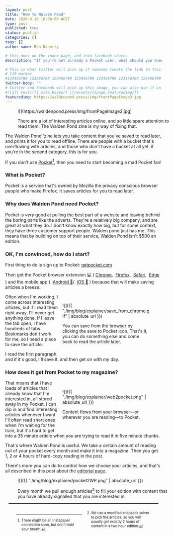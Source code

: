 ```yaml
---
layout: post
title: "How to Walden Pond"
date: 2020-8-10 16:00:00 AEST
type: post
published: true
status: publish
categories: []
tags: []
author-name: Ben Doherty

# this goes on the index page, and into facebook shares
description: "If you're not already a Pocket user, what should you know?"

# This is what twitter will pick up if someone tweets the link to this page
# 110 marker
#123456789 123456789 123456789 123456789 123456789 123456789 123456789 123456789 123456789 123456789 123456789 123456789
twitter-body: ""
# Twitter and facebook will pick up this image. you can also use it in a post with: -
#![alt text]({{ site.baseurl }}/assets/{{page.featuredimg}})
featuredimg: https://waldenpond.press/img/frontPageImage2.jpg
---
```


<style>
    figure.full-width {
        width: 100%;
        max-width: initial;
    }
    figure.half-width {
        width: 20em;
        max-width: 100%;
        float: right;
        margin-left: 1em;
    }
    figure img {
        max-height: initial;
    }
    .footnotes {
        clear: both;
        column-width: 16em;
        font-size: 80%;
        border-top: 2px solid black;
        padding: 2em;
        margin: 1em
    }
    h3{clear: both;}
</style>
<figure class="full-width">
![](https://waldenpond.press/img/frontPageImage2.jpg)

<figcaption>

There are a lot of interesting articles online, and so little spare attention to read them. The Walden Pond zine is my way of fixing that.

</figcaption>
</figure>

The Walden Pond 'zine lets you take content that you've saved to read later, and prints it for you to read offline. There are people with a bucket that's overflowing with articles, and those who don't have a bucket at all yet. if you're in the second category, this is for you.

If you don't use [Pocket](https://getpocket.com/)[^ip], then you need to start becoming a mad Pocket fan!

### What is Pocket?

Pocket is a service that's owned by Mozilla the privacy conscious browser people who make Firefox. It saves articles for you to read later.

### Why does Walden Pond need Pocket?

Pocket is _very_ good at pulling the best part of a website and leaving behind the boring parts like the adverts. They're a relatively big company, and are great at what they do. I don't know exactly how big, but for some context, they have three customer support people. Walden pond just has me. This means that by building on top of their service, Walden Pond isn't \$500 an edition.

### OK, I'm convinced, how do I start?

First thing to do is sign up to Pocket: [getpocket.com](https://getpocket.com/)

Then get the Pocket browser extension 💻 (
[Chrome](https://getpocket.com/chrome/), 
[Firefox](https://getpocket.com/firefox/), 
[Safari](https://getpocket.com/safari/), 
[Edge](https://getpocket.com/edge)
) and the mobile app ( 
[Android 🤖](https://play.google.com/store/apps/details?id=com.ideashower.readitlater.pro)/ 
[iOS 🍏](https://apps.apple.com/au/app/pocket-save-read-grow/id309601447)
) because that will make saving articles a breeze.

<figure class="half-width">

![]({{ "./img/blog/explainer/save_from_chrome.gif" | absolute_url }})

<figcaption>

You can save from the browser by clicking the save to Pocket icon. That's it, you can do something else and come back to read the article later.

</figcaption>
</figure>

Often when I'm working, I come across interesting articles, but if I read them right away, I'll never get anything done. If I leave the tab open, I have hundreds of tabs. Bookmarks don't work for me, so I need a place to save the article.

I read the first paragraph, and if it's good, I'll save it, and then get on with my day.

### How does it get from Pocket to my magazine?

<figure class="half-width">

![]({{ "./img/blog/explainer/web2pocket.png" | absolute_url }})

<figcaption>

Content flows from your browser&mdash;or wherever you are reading&mdash;to Pocket.

</figcaption>
</figure>

That means that I have loads of articles that I already know that I'm interested in, all stored away in my Pocket. I can dip in and find interesting articles whenever I want. I'll often read short ones when I'm waiting for the train, but it's hard to get into a 35 minute article when you are trying to read it in five minute chunks.

That's where Walden Pond is useful. We take a certain amount of reading out of your pocket every month and make it into a magazine. Then you get 1, 2 or 4 hours of hard-copy reading in the post.

There's more you can do to control how we choose your articles, and that's all described in this post about the [editorial page](https://waldenpond.press/2020/05/26/editorial.html).

<figure class="full-width">

![]({{ "./img/blog/explainer/pocket2WP.png" | absolute_url }})

<figcaption>

Every month we pull enough articles[^ks] to fill your edition with content that you have already signalled that you are interested in.

</figcaption>
</figure>

[^ks]: We use a modified knapsack solver to pick the articles, so you will usually get exactly 2 hours of content in a two hour edition.
[^ip]: There might be an Instapaper connection soon, but don't hold your breath.
